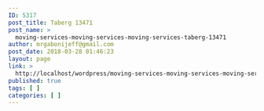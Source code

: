 ```yaml
---
ID: 5317
post_title: Taberg 13471
post_name: >
  moving-services-moving-services-moving-services-taberg-13471
author: mrgabonijeff@gmail.com
post_date: 2018-03-28 01:46:23
layout: page
link: >
  http://localhost/wordpress/moving-services-moving-services-moving-services-taberg-13471/
published: true
tags: [ ]
categories: [ ]
---
```

